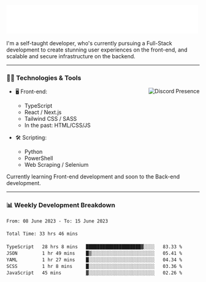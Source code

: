 <img src="assets/wave.svg" alt=":wave:" />

I'm a self-taught developer, who's currently pursuing a Full-Stack development to create stunning user experiences on the front-end, and scalable and secure infrastructure on the backend.

---

### 🧑‍💻 Technologies & Tools

<a href="https://discord.com/users/414304208649453568" target="_blank" rel="nofollow">
   <img src="https://lanyard-profile-readme.vercel.app/api/414304208649453568?idleMessage=Probably%20doing%20something%20else..." alt="Discord Presence" align="right">
</a>

- 🖥️ Front-end:

  - TypeScript
  - React / Next.js
  - Tailwind CSS / SASS
  - In the past: HTML/CSS/JS

- 🛠 Scripting:

  - Python
  - PowerShell
  - Web Scraping / Selenium

Currently learning Front-end development and soon to the Back-end development.

---

### 📊 Weekly Development Breakdown

<!-- ![ccrsxx's GitHub Stats](https://github-readme-stats.vercel.app/api?username=ccrsxx&count_private=true&theme=tokyonight) -->
<!-- ![ccrsxx's Top Langs](https://github-readme-stats.vercel.app/api/top-langs/?username=ccrsxx&hide=lua,java,html&theme=tokyonight) -->

<!--START_SECTION:waka-->

```txt
From: 08 June 2023 - To: 15 June 2023

Total Time: 33 hrs 46 mins

TypeScript   28 hrs 8 mins   ████████████████████▓░░░░   83.33 %
JSON         1 hr 49 mins    █▒░░░░░░░░░░░░░░░░░░░░░░░   05.41 %
YAML         1 hr 27 mins    █░░░░░░░░░░░░░░░░░░░░░░░░   04.34 %
SCSS         1 hr 8 mins     █░░░░░░░░░░░░░░░░░░░░░░░░   03.36 %
JavaScript   45 mins         ▓░░░░░░░░░░░░░░░░░░░░░░░░   02.26 %
```

<!--END_SECTION:waka-->

